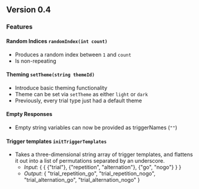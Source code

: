 ## Version 0.4

### Features

#### Random Indices `randomIndex(int count)`
- Produces a random index between `1` and `count`
- Is non-repeating

#### Theming `setTheme(string themeId)`
- Introduce basic theming functionality
- Theme can be set via `setTheme` as either `light` or `dark`
- Previously, every trial type just had a default theme

#### Empty Responses
- Empty string variables can now be provided as triggerNames (`""`)

#### Trigger templates `initTriggerTemplates`
- Takes a three-dimensional string array of trigger templates, and flattens it out into a list of permutations separated by an underscore.
  - *Input*: { { {"trial"}, {"repetition", "alternation"}, {"go", "nogo"} } }
  - *Output*: { "trial_repetition_go", "trial_repetition_nogo", "trial_alternation_go", "trial_alternation_nogo" }
